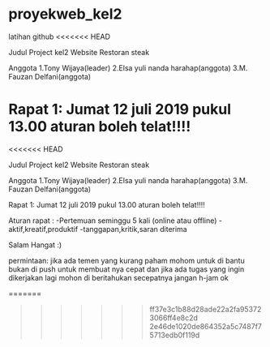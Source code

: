 # proyekweb_kel2
latihan github
<<<<<<< HEAD

Judul Project kel2 Website Restoran steak

Anggota 
1.Tony Wijaya(leader) 
2.Elsa yuli nanda harahap(anggota) 
3.M. Fauzan Delfani(anggota)

Rapat 1: Jumat 12 juli 2019 pukul 13.00 aturan boleh telat!!!!
=======
<<<<<<< HEAD

Judul Project kel2
Website Restoran steak

Anggota 
1.Tony Wijaya(leader)
2.Elsa yuli nanda harahap(anggota)
3.M. Fauzan Delfani(anggota)

Rapat 1:
Jumat 12 juli 2019 pukul 13.00 
aturan boleh telat!!!!

Aturan rapat :
-Pertemuan seminggu 5 kali (online atau offline)
-aktif,kreatif,produktif
-tanggapan,kritik,saran diterima

Salam Hangat :)

permintaan:
jika ada temen yang kurang paham mohom untuk di bantu bukan di push untuk membuat nya cepat
dan jika ada tugas yang ingin dikerjakan lagi mohon di beritahukan secepatnya jangan h-jam ok


=======
>>>>>>> ff37e3c1b88d28ade22a2fa953723066ff4e8c2d
>>>>>>> 2e46de1020de864352a5c7487f75713edb0f119d
